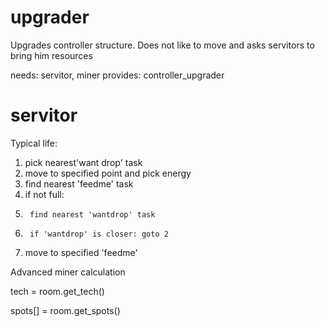 # upgrader #

Upgrades controller structure. Does not like to move and asks servitors to bring him resources

needs: servitor, miner
provides: controller_upgrader

# servitor #

Typical life:

1. pick nearest'want drop' task
2. move to specified point and pick energy
3. find nearest 'feedme' task 
4. if not full:
5.		find nearest 'wantdrop' task
6.		if 'wantdrop' is closer: goto 2
7. move to specified 'feedme'



Advanced miner calculation

tech = room.get_tech() 

spots[] = room.get_spots()

